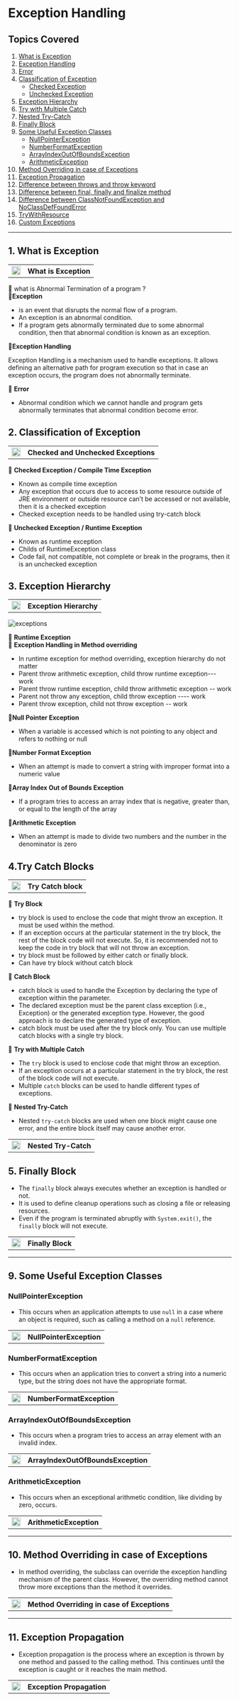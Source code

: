 # Exception Handling

## Topics Covered
1. [What is Exception](#1-what-is-exception)
2. [Exception Handling](#2-exception-handling)
3. [Error](#3-error)
4. [Classification of Exception](#4-classification-of-exception)
   - [Checked Exception](#checked-exception--compile-time-exception)
   - [Unchecked Exception](#unchecked-exception--runtime-exception)
5. [Exception Hierarchy](#5-exception-hierarchy)
6. [Try with Multiple Catch](#6-try-with-multiple-catch)
7. [Nested Try-Catch](#7-nested-try-catch)
8. [Finally Block](#8-finally-block)
9. [Some Useful Exception Classes](#9-some-useful-exception-classes)
   - [NullPointerException](#nullpointerexception)
   - [NumberFormatException](#numberformatexception)
   - [ArrayIndexOutOfBoundsException](#arrayindexoutofboundsexception)
   - [ArithmeticException](#arithmeticexception)
10. [Method Overriding in case of Exceptions](#10-method-overriding-in-case-of-exceptions)
11. [Exception Propagation](#11-exception-propagation)
12. [Difference between throws and throw keyword](#12-difference-between-throws-and-throw-keyword)
13. [Difference between final, finally and finalize method](#13-difference-between-final-finally-and-finalize-method)
14. [Difference between ClassNotFoundException and NoClassDefFoundError](#14-difference-between-classnotfoundexception-and-noclassdeffounderror)
15. [TryWithResource](#15-trywithresource)
16. [Custom Exceptions](#16-custom-exceptions)

---

## 1. What is Exception
<table>
    <tr>
        <td><a href="https://youtu.be/link-to-instanceof-video">
             <img src="https://github.com/user-attachments/assets/393a6073-ba6a-48dd-972b-9e9b8d908e45" alt="yt" width="20" height="20">
        </a></td>
        <th align="left">What is Exception</th>
    </tr>
</table>

🔵 what is Abnormal Termination of a program ?         
🔵**Exception**     
- is an event that disrupts the normal flow of a program.
- An exception is an abnormal condition.
- If a program gets abnormally terminated due to some abnormal condition, then that abnormal condition is known as an exception.

🔵**Exception Handling**    

Exception Handling is a mechanism used to handle exceptions. It allows defining an alternative path for program execution so that in case an exception occurs, the program does not abnormally terminate.

🔵 **Error**     
- Abnormal condition which we cannot handle and program gets abnormally terminates that abnormal condition become error.

## 2. Classification of Exception
<table>
    <tr>
        <td><a href="https://youtu.be/link-to-instanceof-video">
             <img src="https://github.com/user-attachments/assets/393a6073-ba6a-48dd-972b-9e9b8d908e45" alt="yt" width="20" height="20">
        </a></td>
        <th align="left">Checked and Unchecked Exceptions</th>
    </tr>
</table>

🔵 **Checked Exception / Compile Time Exception**

- Known as compile time exception
- Any exception that occurs due to access to some resource outside of JRE environment or outside resource can’t be accessed or not available, then it is a checked exception
- Checked exception needs to be handled using try-catch block

🔵 **Unchecked Exception / Runtime Exception**

- Known as runtime exception
- Childs of RuntimeException class
- Code fail, not compatible, not complete or break in the programs, then it is an unchecked exception

## 3. Exception Hierarchy

<table>
    <tr>
        <td><a href="https://youtu.be/link-to-instanceof-video">
             <img src="https://github.com/user-attachments/assets/393a6073-ba6a-48dd-972b-9e9b8d908e45" alt="yt" width="20" height="20">
        </a></td>
        <th align="left">Exception Hierarchy</th>
    </tr>
</table>

![exceptions](https://github.com/codewithheeren/Java/assets/87074236/c76209f0-8896-4e2a-939b-ce2e66e206e8) 

🔵 **Runtime Exception**    
🔵 **Exception Handling in Method overriding**   

  - In runtime exception for method overriding, exception hierarchy do not matter
  - Parent throw arithmetic exception, child throw runtime exception--- work
  - Parent throw runtime exception, child throw arithmetic exception -- work
  - Parent not throw any exception, child throw exception ---- work
  - Parent throw exception, child not throw exception -- work

🔵**Null Pointer Exception**

- When a variable is accessed which is not pointing to any object and refers to nothing or null

🔵**Number Format Exception**

- When an attempt is made to convert a string with improper format into a numeric value

🔵**Array Index Out of Bounds Exception**
- If a program tries to access an array index that is negative, greater than, or equal to the length of the array

🔵**Arithmetic Exception**

- When an attempt is made to divide two numbers and the number in the denominator is zero

## 4.Try Catch Blocks
<table>
    <tr>
        <td><a href="https://youtu.be/link-to-instanceof-video">
             <img src="https://github.com/user-attachments/assets/393a6073-ba6a-48dd-972b-9e9b8d908e45" alt="yt" width="20" height="20">
        </a></td>
        <th align="left">Try Catch block</th>
    </tr>
</table>

🔵 **Try Block**
- try block is used to enclose the code that might throw an exception. It must be used within the method.
- If an exception occurs at the particular statement in the try block, the rest of the block code will not execute. So, it is recommended not to keep the code in try block that will not throw an exception.
- try block must be followed by either catch or finally block.
- Can have try block without catch block

🔵 **Catch Block**

- catch block is used to handle the Exception by declaring the type of exception within the parameter.
- The declared exception must be the parent class exception (i.e., Exception) or the generated exception type. However, the good approach is to declare the generated type of exception.
- catch block must be used after the try block only. You can use multiple catch blocks with a single try block.

🔵 **Try with Multiple Catch**

- The `try` block is used to enclose code that might throw an exception.
- If an exception occurs at a particular statement in the try block, the rest of the block code will not execute.
- Multiple `catch` blocks can be used to handle different types of exceptions.

 🔵 **Nested Try-Catch**

- Nested `try-catch` blocks are used when one block might cause one error, and the entire block itself may cause another error.

<table>
    <tr>
        <td><a href="https://youtu.be/link-to-instanceof-video">
             <img src="https://github.com/user-attachments/assets/393a6073-ba6a-48dd-972b-9e9b8d908e45" alt="yt" width="20" height="20">
        </a></td>
        <th align="left">Nested Try-Catch</th>
    </tr>
</table>

## 5. Finally Block

- The `finally` block always executes whether an exception is handled or not.
- It is used to define cleanup operations such as closing a file or releasing resources.
- Even if the program is terminated abruptly with `System.exit()`, the `finally` block will not execute.

<table>
    <tr>
        <td><a href="https://youtu.be/link-to-instanceof-video">
             <img src="https://github.com/user-attachments/assets/393a6073-ba6a-48dd-972b-9e9b8d908e45" alt="yt" width="20" height="20">
        </a></td>
        <th align="left">Finally Block</th>
    </tr>
</table>

---

## 9. Some Useful Exception Classes

### NullPointerException

- This occurs when an application attempts to use `null` in a case where an object is required, such as calling a method on a `null` reference.

<table>
    <tr>
        <td><a href="https://youtu.be/link-to-instanceof-video">
             <img src="https://github.com/user-attachments/assets/393a6073-ba6a-48dd-972b-9e9b8d908e45" alt="yt" width="20" height="20">
        </a></td>
        <th align="left">NullPointerException</th>
    </tr>
</table>

### NumberFormatException

- This occurs when an application tries to convert a string into a numeric type, but the string does not have the appropriate format.

<table>
    <tr>
        <td><a href="https://youtu.be/link-to-instanceof-video">
             <img src="https://github.com/user-attachments/assets/393a6073-ba6a-48dd-972b-9e9b8d908e45" alt="yt" width="20" height="20">
        </a></td>
        <th align="left">NumberFormatException</th>
    </tr>
</table>

### ArrayIndexOutOfBoundsException

- This occurs when a program tries to access an array element with an invalid index.

<table>
    <tr>
        <td><a href="https://youtu.be/link-to-instanceof-video">
             <img src="https://github.com/user-attachments/assets/393a6073-ba6a-48dd-972b-9e9b8d908e45" alt="yt" width="20" height="20">
        </a></td>
        <th align="left">ArrayIndexOutOfBoundsException</th>
    </tr>
</table>

### ArithmeticException

- This occurs when an exceptional arithmetic condition, like dividing by zero, occurs.

<table>
    <tr>
        <td><a href="https://youtu.be/link-to-instanceof-video">
             <img src="https://github.com/user-attachments/assets/393a6073-ba6a-48dd-972b-9e9b8d908e45" alt="yt" width="20" height="20">
        </a></td>
        <th align="left">ArithmeticException</th>
    </tr>
</table>

---

## 10. Method Overriding in case of Exceptions

- In method overriding, the subclass can override the exception handling mechanism of the parent class. However, the overriding method cannot throw more exceptions than the method it overrides.

<table>
    <tr>
        <td><a href="https://youtu.be/link-to-instanceof-video">
             <img src="https://github.com/user-attachments/assets/393a6073-ba6a-48dd-972b-9e9b8d908e45" alt="yt" width="20" height="20">
        </a></td>
        <th align="left">Method Overriding in case of Exceptions</th>
    </tr>
</table>

---

## 11. Exception Propagation

- Exception propagation is the process where an exception is thrown by one method and passed to the calling method. This continues until the exception is caught or it reaches the main method.

<table>
    <tr>
        <td><a href="https://youtu.be/link-to-instanceof-video">
             <img src="https://github.com/user-attachments/assets/393a6073-ba6a-48dd-972b-9e9b8d908e45" alt="yt" width="20" height="20">
        </a></td>
        <th align="left">Exception Propagation</th>
    </tr>
</table>
